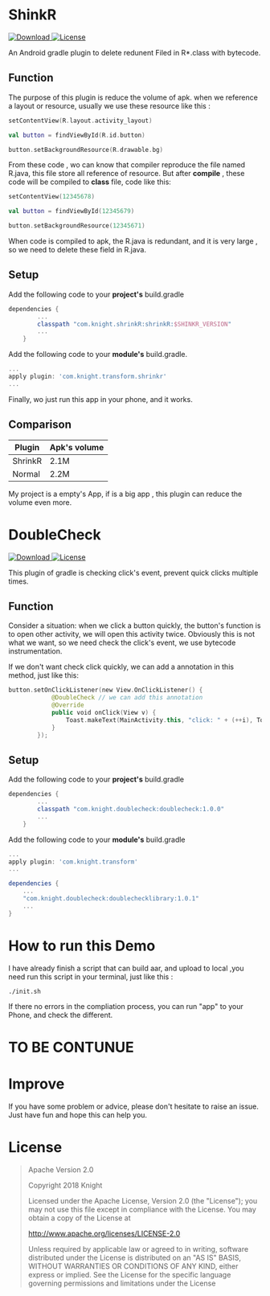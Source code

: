 # ShinkR
[ ![Download](https://api.bintray.com/packages/knight/maven/shrinkR/images/download.svg?version=1.0.1) ](https://bintray.com/knight/maven/shrinkR/1.0.1/link)
[![License](https://img.shields.io/badge/license-Apache%202-green.svg)](https://www.apache.org/licenses/LICENSE-2.0)

An Android gradle plugin to delete redunent Filed in R*.class with bytecode.

## Function

The purpose of this plugin is reduce the volume of apk. when we reference a layout or resource, usually we use these resource like this :

```kotlin
setContentView(R.layout.activity_layout)

val button = findViewById(R.id.button)

button.setBackgroundResource(R.drawable.bg)
```
From these code , wo can know that compiler reproduce the file named R.java, this file store all reference of resource. 
But after **compile** , these code will be compiled to **class** file, code like this:
```kotlin
setContentView(12345678)

val button = findViewById(12345679)

button.setBackgroundResource(12345671)
```
When code is compiled to apk, the R.java is redundant, and it is very large , so we need to delete these field in R.java.

## Setup

Add the following code to your **project's** build.gradle

```gradle
dependencies {
        ...
        classpath "com.knight.shrinkR:shrinkR:$SHINKR_VERSION"
        ...
    }
```

Add the following code to your **module's** build.gradle.

```gradle
...
apply plugin: 'com.knight.transform.shrinkr'
...

```

Finally, wo just run this app in your phone, and it works.

## Comparison

Plugin|Apk's volume 
---|---
ShrinkR | 2.1M 
Normal | 2.2M

My project is a empty's App, if is a big app , this plugin can reduce the volume even more.

# DoubleCheck
[ ![Download](https://api.bintray.com/packages/knight/maven/doublecheck/images/download.svg?version=1.0.1) ](https://bintray.com/knight/maven/doublecheck/1.0.1/link)
[![License](https://img.shields.io/badge/license-Apache%202-green.svg)](https://www.apache.org/licenses/LICENSE-2.0)

This plugin of gradle is checking click's event, prevent quick clicks multiple times.

## Function

Consider a situation: when we click a button  quickly, the button's function is to open other activity, we will open this activity twice. Obviously this is not what we want, so we need check the click's event, we use bytecode instrumentation.

If we don't want check click quickly, we can add a annotation in this method, just like this:

```kotlin
button.setOnClickListener(new View.OnClickListener() {
            @DoubleCheck // we can add this annotation
            @Override
            public void onClick(View v) {
                Toast.makeText(MainActivity.this, "click: " + (++i), Toast.LENGTH_LONG).show();
            }
        });
```

## Setup

Add the following code to your **project's** build.gradle

```gradle
dependencies {
        ...
        classpath "com.knight.doublecheck:doublecheck:1.0.0"
        ...
    }
```

Add the following code to your **module's** build.gradle

```gradle
...
apply plugin: 'com.knight.transform'
...

dependencies {
    ...
    "com.knight.doublecheck:doublechecklibrary:1.0.1"
    ...
}

```

# How to run this Demo

I have already finish a script that can build aar, and upload to local ,you need run this script in your terminal, just like this :

```
./init.sh
```
If there no errors in the compliation process, you can run "app" to your Phone, and check the different.

# TO BE CONTUNUE


# Improve

If you have some problem or advice, please don't hesitate to raise an issue. Just have fun and hope this can help you.

# License 

> Apache Version 2.0
>
> Copyright 2018 Knight
>
> Licensed under the Apache License, Version 2.0 (the "License");
you may not use this file except in compliance with the License.
You may obtain a copy of the License at
> 
> http://www.apache.org/licenses/LICENSE-2.0
> 
> Unless required by applicable law or agreed to in writing, software
distributed under the License is distributed on an "AS IS" BASIS,
WITHOUT WARRANTIES OR CONDITIONS OF ANY KIND, either express or implied.
See the License for the specific language governing permissions and
limitations under the License
